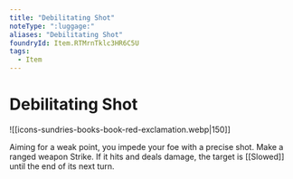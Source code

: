 ```yaml
---
title: "Debilitating Shot"
noteType: ":luggage:"
aliases: "Debilitating Shot"
foundryId: Item.RTMrnTklc3HR6C5U
tags:
  - Item
---
```


# Debilitating Shot
![[icons-sundries-books-book-red-exclamation.webp|150]]

Aiming for a weak point, you impede your foe with a precise shot. Make a ranged weapon Strike. If it hits and deals damage, the target is [[Slowed]] until the end of its next turn.
